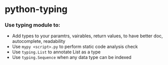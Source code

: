 # python-typing

### Use typing module to:
- Add types to your paramtrs, vairables, return values, to have better doc, autocomplete, readability
- Use `mypy <script>.py` to perform static code analysis check
- Use `typing.List` to annotate List as a type
- Use `typing.Sequence` when any data type can be indexed 

